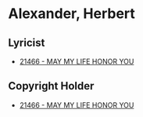 # Alexander, Herbert

## Lyricist

- [21466 - MAY MY LIFE HONOR YOU](/hymns/21466.md)

## Copyright Holder

- [21466 - MAY MY LIFE HONOR YOU](/hymns/21466.md)

